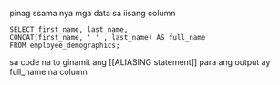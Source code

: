 pinag ssama nya mga data sa iisang column

```
SELECT first_name, last_name,
CONCAT(first_name, ' ' , last_name) AS full_name
FROM employee_demographics;
```

sa code na to ginamit ang [[ALIASING statement]] para ang output ay full_name na column